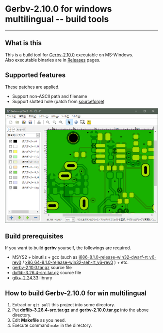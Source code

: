 # Gerbv-2.10.0 for windows multilingual -- build tools
---------------------------------------------
## What is this
This is a build tool for [Gerbv-2.10.0](https://github.com/gerbv/gerbv) executable on MS-Windows.  
Also executable binaries are in [Releases](https://github.com/kitanokitsune/gerbv_for_win_multilingual/releases) pages.

## Supported features
[These patches](./patch) are applied.
+ Support non-ASCII path and filename
+ Support slotted hole (patch from [sourceforge](https://sourceforge.net/p/gerbv/bugs/258/))

<img src="./route_slot.png" width="600px" alt="route_slot" title="route_slot">

## Build prerequisites
If you want to build __gerbv__ yourself, the followings are required.
+ MSYS2 + binutils + gcc (such as [i686-8.1.0-release-win32-dwarf-rt_v6-rev0](https://sourceforge.net/projects/mingw-w64/files/Toolchains%20targetting%20Win32/Personal%20Builds/mingw-builds/8.1.0/threads-win32/dwarf/i686-8.1.0-release-win32-dwarf-rt_v6-rev0.7z)  / [x86_64-8.1.0-release-win32-seh-rt_v6-rev0](https://sourceforge.net/projects/mingw-w64/files/Toolchains%20targetting%20Win64/Personal%20Builds/mingw-builds/8.1.0/threads-win32/seh/x86_64-8.1.0-release-win32-seh-rt_v6-rev0.7z) ) + etc.
+ [gerbv-2.10.0.tar.gz](https://github.com/gerbv/gerbv/releases/tag/v2.10.0) source file
+ [dxflib-3.26.4-src.tar.gz](https://qcad.org/en/dxflib-downloads) source file
+ [gtk+-2.24.33](https://github.com/kitanokitsune/gtk2.24-win-static-library-builder/releases) library

## How to build Gerbv-2.10.0 for win multilingual
1. Extract or `git pull` this project into some directory.
2. Put **dxflib-3.26.4-src.tar.gz** and **gerbv-2.10.0.tar.gz** into the above directory.
3. Edit **Makefile** as you need.
4. Execute command `make` in the directory.
